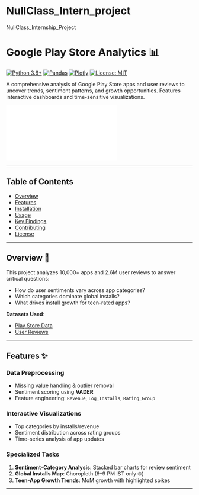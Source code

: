 # NullClass_Intern_project
NullClass_Internship_Project
# Google Play Store Analytics 📊

[![Python 3.6+](https://img.shields.io/badge/python-3.6+-blue.svg)](https://www.python.org/downloads/)
[![Pandas](https://img.shields.io/badge/pandas-1.1.5-brightgreen.svg)](https://pandas.pydata.org/)
[![Plotly](https://img.shields.io/badge/plotly-5.10.0-purple.svg)](https://plotly.com/python/)
[![License: MIT](https://img.shields.io/badge/License-MIT-yellow.svg)](https://opensource.org/licenses/MIT)

A comprehensive analysis of Google Play Store apps and user reviews to uncover trends, sentiment patterns, and growth opportunities. Features interactive dashboards and time-sensitive visualizations.

![Dashboard Preview](file:///C:/Users/push1/web%20page.html)

---

## Table of Contents
- [Overview](#overview)
- [Features](#features)
- [Installation](#installation)
- [Usage](#usage)
- [Key Findings](#key-findings)
- [Contributing](#contributing)
- [License](#license)

---

## Overview 🚀
This project analyzes 10,000+ apps and 2.6M user reviews to answer critical questions:
- How do user sentiments vary across app categories?
- Which categories dominate global installs?
- What drives install growth for teen-rated apps?

**Datasets Used**:
- [Play Store Data](https://www.kaggle.com/datasets/lava18/google-play-store-apps)
- [User Reviews](https://www.kaggle.com/datasets/lava18/google-play-store-apps)

---

## Features ✨
### Data Preprocessing
- Missing value handling & outlier removal
- Sentiment scoring using **VADER**
- Feature engineering: `Revenue`, `Log_Installs`, `Rating_Group`

### Interactive Visualizations
- Top categories by installs/revenue
- Sentiment distribution across rating groups
- Time-series analysis of app updates

### Specialized Tasks
1. **Sentiment-Category Analysis**: Stacked bar charts for review sentiment
2. **Global Installs Map**: Choropleth (6–9 PM IST only 🌐)
3. **Teen-App Growth Trends**: MoM growth with highlighted spikes

---

